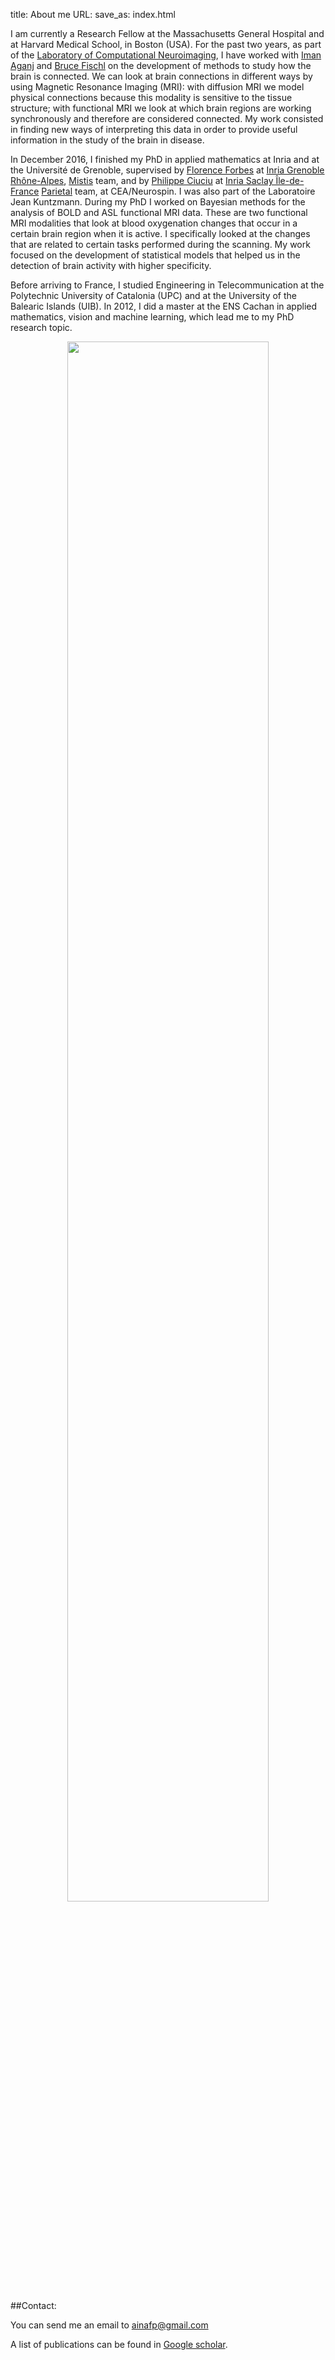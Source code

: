 title: About me
URL: 
save_as: index.html

I am currently a Research Fellow at the Massachusetts General Hospital and at Harvard Medical School, in Boston (USA). 
For the past two years, as part of the [Laboratory of Computational Neuroimaging](https://www.nmr.mgh.harvard.edu/lab/lcn), I have worked with [Iman Aganj](http://nmr.mgh.harvard.edu/~iman/) and [Bruce Fischl](https://www.nmr.mgh.harvard.edu/lab/lcn/people#bf) on the development of methods to study how the brain is connected. 
We can look at brain connections in different ways by using Magnetic Resonance Imaging (MRI):
with diffusion MRI we model physical connections because this modality is sensitive to the tissue structure; 
with functional MRI we look at which brain regions are working synchronously and therefore are considered connected.
My work consisted in finding new ways of interpreting this data in order to provide useful information in the study of the brain in disease.

In December 2016, I finished my PhD in applied mathematics at Inria and at the Université de Grenoble, 
supervised by [Florence Forbes](http://mistis.inrialpes.fr/people/forbes/) at [Inria Grenoble Rhône-Alpes](https://www.inria.fr/centre/grenoble), [Mistis](https://mistis.inrialpes.fr/) team, 
and by [Philippe Ciuciu](https://sites.google.com/site/philippeciuciu/) at [Inria Saclay Île-de-France](https://www.inria.fr/centre/saclay) [Parietal](https://team.inria.fr/parietal/research/) team, at CEA/Neurospin. 
I was also part of the Laboratoire Jean Kuntzmann. 
During my PhD I worked on Bayesian methods for the analysis of BOLD and ASL functional MRI data. 
These are two functional MRI modalities that look at blood oxygenation changes that occur in a certain brain region when it is active.
I specifically looked at the changes that are related to certain tasks performed during the scanning.
My work focused on the development of statistical models that helped us in the detection of brain activity with higher specificity.

Before arriving to France, I studied Engineering in Telecommunication at the Polytechnic University of Catalonia (UPC) and at the University of the Balearic Islands (UIB). 
In 2012, I did a master at the ENS Cachan in applied mathematics, vision and machine learning, which lead me to my PhD research topic.

<p align="center">
<img src="{filename}/images/cv_map.png" width=80%>
</p>


##Contact: 

You can send me an email to [ainafp@gmail.com](mailto:ainafp@gmail.com)

A list of publications can be found in [Google scholar](https://scholar.google.fr/citations?user=ilC7VXwAAAAJ&hl=en&oi=sra).

